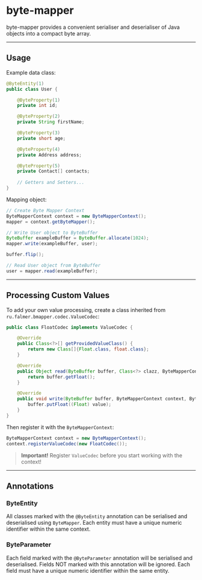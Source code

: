 # byte-mapper

byte-mapper provides a convenient serialiser and deserialiser of Java objects into a compact byte array.

---

## Usage

Example data class:

```java
@ByteEntity(1)
public class User {

    @ByteProperty(1)
    private int id;

    @ByteProperty(2)
    private String firstName;

    @ByteProperty(3)
    private short age;

    @ByteProperty(4)
    private Address address;

    @ByteProperty(5)
    private Contact[] contacts;
    
    // Getters and Setters...
}
```

Mapping object:

```java
// Create Byte Mapper Context
ByteMapperContext context = new ByteMapperContext();
mapper = context.getByteMapper();

// Write User object to ByteBuffer
ByteBuffer exampleBuffer = ByteBuffer.allocate(1024);
mapper.write(exampleBuffer, user);

buffer.flip();

// Read User object from ByteBuffer
user = mapper.read(exampleBuffer);
```

---

## Processing Custom Values

To add your own value processing, create a class inherited from `ru.falmer.bmapper.codec.ValueCodec`:

```java
public class FloatCodec implements ValueCodec {

    @Override
    public Class<?>[] getProvidedValueClass() {
        return new Class[]{Float.class, float.class};
    }

    @Override
    public Object read(ByteBuffer buffer, Class<?> clazz, ByteMapperContext context, ByteMapper mapper) {
        return buffer.getFloat();
    }

    @Override
    public void write(ByteBuffer buffer, ByteMapperContext context, ByteMapper mapper, Object value) {
        buffer.putFloat((Float) value);
    }
}
```

Then register it with the `ByteMapperContext`:

```java
ByteMapperContext context = new ByteMapperContext();
context.registerValueCodec(new FloatCodec());
```

> **Important!** Register `ValueCodec` before you start working with the context!

---

## Annotations

### ByteEntity

All classes marked with the `@ByteEntity` annotation can be serialised and deserialised using `ByteMapper`. Each entity must have a unique numeric identifier within the same context.

### ByteParameter

Each field marked with the `@ByteParameter` annotation will be serialised and deserialised. Fields NOT marked with this annotation will be ignored. Each field must have a unique numeric identifier within the same entity.

